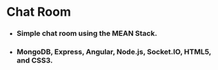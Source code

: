 <!DOCTYPE html>
<html>
    <head>
      <meta charset="utf=8">
    </head>
    <body>
    <h1>Chat Room</h1>
    <ul>
        <li><h3>Simple chat room using the MEAN Stack.<h3></li>
        <li><h3>MongoDB, Express, Angular, Node.js, Socket.IO, HTML5, and CSS3.</h3></li>
    </ul>
  </body>
</html>
